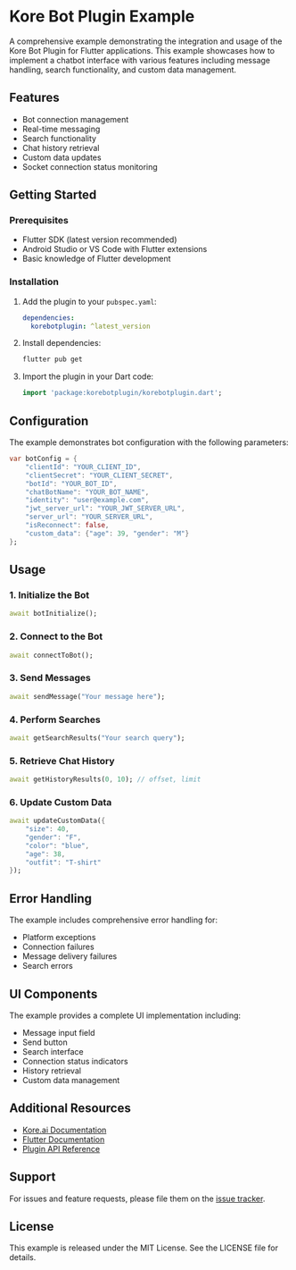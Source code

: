 # Kore Bot Plugin Example

A comprehensive example demonstrating the integration and usage of the Kore Bot Plugin for Flutter applications. This example showcases how to implement a chatbot interface with various features including message handling, search functionality, and custom data management.

## Features

- Bot connection management
- Real-time messaging
- Search functionality
- Chat history retrieval
- Custom data updates
- Socket connection status monitoring

## Getting Started

### Prerequisites

- Flutter SDK (latest version recommended)
- Android Studio or VS Code with Flutter extensions
- Basic knowledge of Flutter development

### Installation

1. Add the plugin to your `pubspec.yaml`:
   ```yaml
   dependencies:
     korebotplugin: ^latest_version
   ```

2. Install dependencies:
   ```bash
   flutter pub get
   ```

3. Import the plugin in your Dart code:
   ```dart
   import 'package:korebotplugin/korebotplugin.dart';
   ```

## Configuration

The example demonstrates bot configuration with the following parameters:

```dart
var botConfig = {
    "clientId": "YOUR_CLIENT_ID",
    "clientSecret": "YOUR_CLIENT_SECRET",
    "botId": "YOUR_BOT_ID",
    "chatBotName": "YOUR_BOT_NAME",
    "identity": "user@example.com",
    "jwt_server_url": "YOUR_JWT_SERVER_URL",
    "server_url": "YOUR_SERVER_URL",
    "isReconnect": false,
    "custom_data": {"age": 39, "gender": "M"}
};
```

## Usage

### 1. Initialize the Bot
```dart
await botInitialize();
```

### 2. Connect to the Bot
```dart
await connectToBot();
```

### 3. Send Messages
```dart
await sendMessage("Your message here");
```

### 4. Perform Searches
```dart
await getSearchResults("Your search query");
```

### 5. Retrieve Chat History
```dart
await getHistoryResults(0, 10); // offset, limit
```

### 6. Update Custom Data
```dart
await updateCustomData({
    "size": 40,
    "gender": "F",
    "color": "blue",
    "age": 38,
    "outfit": "T-shirt"
});
```

## Error Handling

The example includes comprehensive error handling for:
- Platform exceptions
- Connection failures
- Message delivery failures
- Search errors

## UI Components

The example provides a complete UI implementation including:
- Message input field
- Send button
- Search interface
- Connection status indicators
- History retrieval
- Custom data management

## Additional Resources

- [Kore.ai Documentation](https://developer.kore.ai)
- [Flutter Documentation](https://docs.flutter.dev/)
- [Plugin API Reference](https://pub.dev/documentation/korebotplugin)

## Support

For issues and feature requests, please file them on the [issue tracker](https://github.com/your-repo/issues).

## License

This example is released under the MIT License. See the LICENSE file for details.
